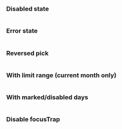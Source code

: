 ```jsx {"file": "./examples/DatePicker_0_default.jsx"}
```

### Disabled state

```jsx {"file": "./examples/DatePicker_1_disabled.jsx"}
```

### Error state

```jsx {"file": "./examples/DatePicker_2_error.jsx"}
```

### Reversed pick

```jsx {"file": "./examples/DatePicker_3_reversed.jsx"}
```

### With limit range (current month only)

```jsx {"file": "./examples/DatePicker_4_limit.jsx"}
```

### With marked/disabled days

```jsx {"file": "./examples/DatePicker_5_days.jsx"}
```

### Disable focusTrap

```jsx {"file": "./examples/DatePicker_6_disable_focusTrap.jsx"}
```